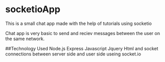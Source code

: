 # socketioApp
This is a small chat  app made with the help of tutorials using socketio

Chat app is very basic to send and reciev messages between the user on the same network.

##Technology Used
Node.js
Express
Javascript
Jquery
Html
 and socket connections between server side and user side useing socket.io
